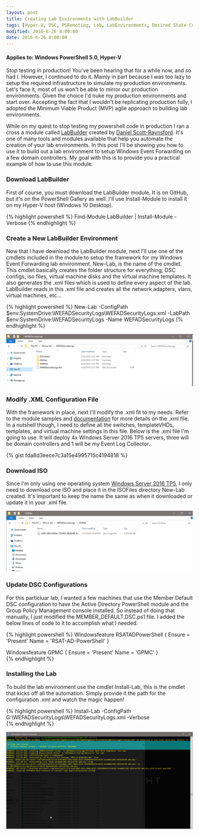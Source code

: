 ```yaml
---
layout: post
title: Creating Lab Environments with LabBuilder
tags: [Hyper-V, DSC, PSRemoting, Lab, LabEnvironments, Desired State Configuration]
modified: 2016-6-26 8:00:00
date: 2016-6-26 8:00:00
---
```

#### Applies to: Windows PowerShell 5.0, Hyper-V

Stop testing in production! You've been hearing that for a while now, and so had I. However, I continued to do it. Mainly in part because I was too lazy to setup the required infrastructure
to simulate my production environments. Let's face it, most of us won't be able to mirror our production environments. Given the choice I'd nuke my production environments and start over.
Accepting the fact that I wouldn't be replicating production fully, I adopted the Minimum Viable Product (MVP) agile approach to building lab environments. 

While on my quest to stop testing my powershell code in production I ran a cross a module called [LabBuilder](https://github.com/PlagueHO/LabBuilder) created by [Daniel Scott-Raynsford](https://github.com/PlagueHO). 
It's one of many tools and modules available that help you automate the creation of your lab environments. In this post I'll be showing you how to use it to build out a lab environment to 
setup Windows Event Forwarding on a few domain controllers. My goal with this is to provide you a practical example of how to use this module.

###  Download LabBuilder
First of course, you must download the LabBuilder module. It is on GitHub, but it's on the PowerShell Gallery as well. I'll use Install-Module to install it on my Hyper-V host (Windows 10 Desktop).

{% highlight powershell %}
Find-Module LabBuilder | Install-Module -Verbose
{% endhighlight %}

### Create a New LabBuilder Environment
Now that I have download the LabBuilder module, next I'll use one of the cmdlets included in the module to setup the framework for my Windows Event Forwarding lab environment. New-Lab, is the
name of the cmdlet. This cmdlet basically creates the folder structure for everything; DSC configs, iso files, virtual machine disks and the virtual machine templates. It also generates the .xml files
which is used to define every aspect of the lab. LabBuilder reads in this .xml file and creates all the network adapters, vlans, virtual machines, etc... 


{% highlight powershell %}
New-Lab -ConfigPath $env:SystemDrive:\WEFADSecurityLogs\WEFADSecurityLogs.xml -LabPath $env:SystemDrive:\WEFADSecurityLogs -Name WEFADSecurityLogs
{% endhighlight %}


![NewLab](/images/posts/2016-6-26/NewLab.png "NewLab")

### Modify .XML Configuration File
With the framework in place, next I'll modify the .xml fit to my needs. Refer to the module samples and [documentation](https://github.com/PlagueHO/LabBuilder/blob/dev/LabBuilder/docs/labbuilderconfig-schema.md)
for more details on the .xml file. In a nutshell though, I need to define all the switches, templateVHDs, templates, and virtual machine settings in this file. Below is the .xml file I'm going to use.
It will deploy 4x Windows Server 2016 TP5 servers, three will be domain controllers and 1 will be my Event Log Collector. 

{% gist fda8d3eece7c3a15e4995715c4194818 %}

### Download ISO
Since I'm only using one operating system [Windows Server 2016 TP5](https://www.microsoft.com/en-us/evalcenter/evaluate-windows-server-technical-preview), I only need to download one ISO and place it in the ISOFiles directory New-Lab created.
It's important to keep the name the same as when it downloaded or update it in your .xml file.

![ISOFiles](/images/posts/2016-6-26/ISOFiles.png "ISOFiles")

### Update DSC Configurations

For this particluar lab, I wanted a few machines that use the Member Default DSC configuration to have the Active Directory PowerShell module and the Group Policy Management console installed. So instead of doing that manually, I just modified the MEMBER_DEFAULT.DSC.ps1 file.
I added the below lines of code to it to accomplish what I needed.

{% highlight powershell %}
Windowsfeature RSATADPowerShell {
    Ensure = 'Present'
    Name = 'RSAT-AD-PowerShell'
}

Windowsfeature GPMC {
    Ensure = 'Present'
    Name = 'GPMC'
}  
{% endhighlight %}

              
### Installing the Lab
To build the lab environment use the cmdlet Install-Lab, this is the cmdlet that kicks off all the automation. Simply provide it the path for the configuration .xml and watch the magic happen! 

{% highlight powershell %}
Install-Lab -ConfigPath G:\WEFADSecurityLogs\WEFADSecurityLogs.xml -Verbose  
{% endhighlight %}

![InstallLab](/images/posts/2016-6-26/InstallLab.png "InstallLab")

